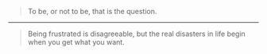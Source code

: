 > To be, or not to be, that is the question.

---

> Being frustrated is disagreeable, but the real disasters in life begin when you get what you want.
